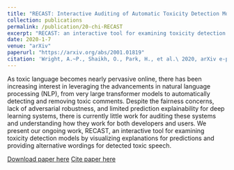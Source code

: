 ```yaml
---
title: "RECAST: Interactive Auditing of Automatic Toxicity Detection Models"
collection: publications
permalink: /publication/20-chi-RECAST
excerpt: "RECAST: an interactive tool for examining toxicity detection models by visualizing explanations for predictions and providing alternative wordings for detected toxic speech."
date: 2020-1-7
venue: "arXiv"
paperurl: "https://arxiv.org/abs/2001.01819"
citation: 'Wright, A.~P., Shaikh, O., Park, H., et al.\ 2020, arXiv e-prints, arXiv:2001.01819.'
---
```


As toxic language becomes nearly pervasive online, there has been increasing interest in leveraging the advancements in natural language processing (NLP), from very large transformer models to automatically detecting and removing toxic comments. Despite the fairness concerns, lack of adversarial robustness, and limited prediction explainability for deep learning systems, there is currently little work for auditing these systems and understanding how they work for both developers and users. We present our ongoing work, RECAST, an interactive tool for examining toxicity detection models by visualizing explanations for predictions and providing alternative wordings for detected toxic speech.

[Download paper here](https://arxiv.org/pdf/2001.01819)
[Cite paper here](https://arxiv.org/abs/2001.01819)
